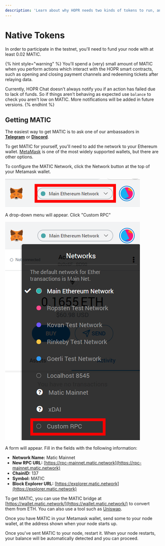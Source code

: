 ```yaml
---
description: 'Learn about why HOPR needs two kinds of tokens to run, and how to get them.'
---
```


# Native Tokens

In order to participate in the testnet, you'll need to fund your node with at least 0.02 MATIC.

{% hint style="warning" %}
You'll spend a \(very\) small amount of MATIC when you perform actions which interact with the HOPR smart contracts, such as opening and closing payment channels and redeeming tickets after relaying data.

Currently, HOPR Chat doesn't always notify you if an action has failed due to lack of funds. So if things aren't behaving as expected use `balance` to check you aren't low on MATIC. More notifications will be added in future versions.
{% endhint %}

## Getting MATIC

The easiest way to get MATIC is to ask one of our ambassadors in [**Telegram**](https://t.me/hoprnet) or [**Discord**](https://discord.gg/dEAWC4G).

To get MATIC for yourself, you'll need to add the network to your Ethereum wallet. [MetaMask](https://metamask.io/) is one of the most widely supported wallets, but there are other options.

To configure the MATIC Network, click the Network button at the top of your Metamask wallet.

![](../../.gitbook/assets/matic-metamask-1%20%281%29%20%281%29%20%281%29.png)

A drop-down menu will appear. Click "Custom RPC"

![](../../.gitbook/assets/matic-metamask-2%20%281%29%20%281%29%20%281%29.png)

A form will appear. Fill in the fields with the following information:

* **Network Name:** Matic Mainnet
* **New RPC URL:** [https://rpc-mainnet.matic.network](https://rpc-mainnet.matic.network)
* **ChainID:** 137
* **Symbol:** MATIC
* **Block Explorer URL:** [https://explorer.matic.network](https://explorer.matic.network)

To get MATIC, you can use the MATIC bridge at [https://wallet.matic.network/](https://wallet.matic.network/) to convert them from ETH. You can also use a tool such as [Uniswap](https://app.uniswap.org).

Once you have MATIC in your Metamask wallet, send some to your node wallet, at the address shown when your node starts up.

Once you've sent MATIC to your node, restart it. When your node restarts, your balance will be automatically detected and you can proceed.

